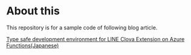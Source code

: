 # About this

This repository is for a sample code of following blog article.

[Type safe development environment for LINE Clova Extension on Azure Functions(Japanese)](https://blog.okazuki.jp/entry/2018/09/10/175339)
